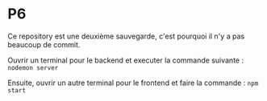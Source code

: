 # P6

Ce repository est une deuxième sauvegarde, c'est pourquoi il n'y a pas beaucoup de commit.

<!-- DEMARRER LE PROJET -->

Ouvrir un terminal pour le backend et executer la commande suivante : `nodemon server`

Ensuite, ouvrir un autre terminal pour le frontend et faire la commande : `npm start`
